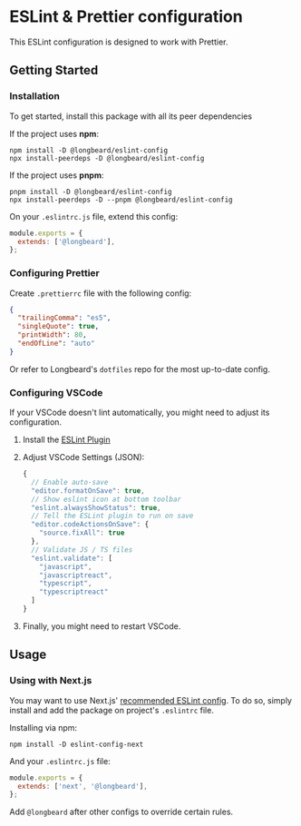 # ESLint & Prettier configuration

This ESLint configuration is designed to work with Prettier.

## Getting Started

### Installation

To get started, install this package with all its peer dependencies

If the project uses **npm**:

```shell
npm install -D @longbeard/eslint-config
npx install-peerdeps -D @longbeard/eslint-config
```

If the project uses **pnpm**:

```shell
pnpm install -D @longbeard/eslint-config
npx install-peerdeps -D --pnpm @longbeard/eslint-config
```

On your `.eslintrc.js` file, extend this config:

```js
module.exports = {
  extends: ['@longbeard'],
};
```

### Configuring Prettier

Create `.prettierrc` file with the following config:

```json
{
  "trailingComma": "es5",
  "singleQuote": true,
  "printWidth": 80,
  "endOfLine": "auto"
}
```

Or refer to Longbeard's `dotfiles` repo for the most up-to-date config.

### Configuring VSCode

If your VSCode doesn't lint automatically, you might need to adjust its configuration.

1. Install the [ESLint Plugin](https://marketplace.visualstudio.com/items?itemName=dbaeumer.vscode-eslint)

2. Adjust VSCode Settings (JSON):

   ```js
   {
     // Enable auto-save
     "editor.formatOnSave": true,
     // Show eslint icon at bottom toolbar
     "eslint.alwaysShowStatus": true,
     // Tell the ESLint plugin to run on save
     "editor.codeActionsOnSave": {
       "source.fixAll": true
     },
     // Validate JS / TS files
     "eslint.validate": [
       "javascript",
       "javascriptreact",
       "typescript",
       "typescriptreact"
     ]
   }
   ```

3. Finally, you might need to restart VSCode.

## Usage

### Using with Next.js

You may want to use Next.js' [recommended ESLint config](https://nextjs.org/docs/basic-features/eslint). To do so, simply install and add the package on project's `.eslintrc` file.

Installing via npm:

```shell
npm install -D eslint-config-next
```

And your `.eslintrc.js` file:

```js
module.exports = {
  extends: ['next', '@longbeard'],
};
```

Add `@longbeard` after other configs to override certain rules.
